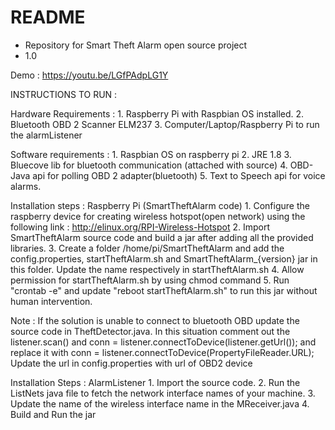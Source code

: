 # README #

* Repository for Smart Theft Alarm open source project
* 1.0

Demo :
https://youtu.be/LGfPAdpLG1Y


INSTRUCTIONS TO RUN :

Hardware Requirements : 1. Raspberry Pi with Raspbian OS installed. 2. Bluetooth OBD 2 Scanner ELM237 3. Computer/Laptop/Raspberry Pi to run the alarmListener

Software requirements : 1. Raspbian OS on raspberry pi 2. JRE 1.8 3. Bluecove lib for bluetooth communication (attached with source) 4. OBD-Java api for polling OBD 2 adapter(bluetooth) 5. Text to Speech api for voice alarms.

Installation steps : Raspberry Pi (SmartTheftAlarm code) 1. Configure the raspberry device for creating wireless hotspot(open network) using the following link : http://elinux.org/RPI-Wireless-Hotspot 2. Import SmartTheftAlarm source code and build a jar after adding all the provided libraries. 3. Create a folder /home/pi/SmartTheftAlarm and add the config.properties, startTheftAlarm.sh and SmartTheftAlarm_{version} jar in this folder. Update the name respectively in startTheftAlarm.sh 4. Allow permission for startTheftAlarm.sh by using chmod command 5. Run "crontab -e" and update "reboot startTheftAlarm.sh" to run this jar without human intervention.

Note : If the solution is unable to connect to bluetooth OBD update the source code in TheftDetector.java. In this situation comment out the listener.scan() and conn = listener.connectToDevice(listener.getUrl()); and replace it with conn = listener.connectToDevice(PropertyFileReader.URL); Update the url in config.properties with url of OBD2 device

Installation Steps : AlarmListener 1. Import the source code. 2. Run the ListNets java file to fetch the network interface names of your machine. 3. Update the name of the wireless interface name in the MReceiver.java 4. Build and Run the jar

